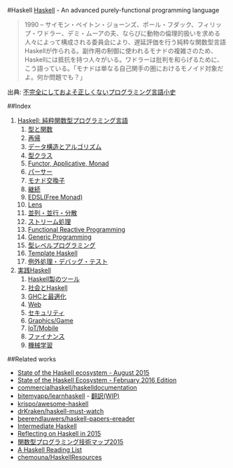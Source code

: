 #Haskell
[Haskell](https://www.haskell.org/) - An advanced purely-functional programming language

> 1990 – サイモン・ペイトン・ジョーンズ、ポール・フダック、フィリップ・ワドラー、デミ・ムーアの夫、ならびに動物の倫理的扱いを求める人々によって構成される委員会により、遅延評価を行う純粋な関数型言語Haskellが作られる。副作用の制御に使われるモナドの複雑さのため、Haskellには抵抗を持つ人々がいる。ワドラーは批判を和らげるために、こう語っている。「モナドは単なる自己関手の圏におけるモノイド対象だよ。何か問題でも？」

出典: [不完全にしておよそ正しくないプログラミング言語小史](http://www.aoky.net/articles/james_iry/brief-incomplete-and-mostly-wrong.htm)

##Index
1. [Haskell: 純粋関数型プログラミング言語](docs/introduction.md)
    1.  [型と関数](docs/type-and-function.md)
    2.  [再帰](docs/recursion.md)
    3.  [データ構造とアルゴリズム](docs/data-structures-and-algorithms.md)
    4.  [型クラス](docs/type-class-and-abstraction.md)
    5.  [Functor, Applicative, Monad](docs/functor-applicative-monad.md)
    6.  [パーサー](docs/parser.md)
    7.  [モナド交換子](docs/monad-transformers.md)
    8.  [継続](docs/continuation.md)
    9.  [EDSL(Free Monad)](docs/embedded-dsl.md)
    10. [Lens](docs/lens.md)
    11. [並列・並行・分散](docs/parallel-and-concurrent-programming.md)
    12. [ストリーム処理](docs/streaming-data-processing.md)
    13. [Functional Reactive Programming](docs/functional-reactive-programming.md)
    14. [Generic Programming](docs/generic-programming.md)
    15. [型レベルプログラミング](docs/type-level-programming.md)
    16. [Template Haskell](docs/template-haskell.md)
    17. [例外処理・デバッグ・テスト](docs/test-and-debug.md)
2. [実践Haskell](docs/practical-haskell.md)
    1. [Haskell製のツール](docs/haskell-made-tools.md)
    2. [社会とHaskell](docs/society-and-haskell.md)
    3. [GHCと最適化](docs/ghc.md)
    4. [Web](docs/web.md)
    5. [セキュリティ](docs/security.md)
    6. [Graphics/Game](docs/graphics.md)
    7. [IoT/Mobile](docs/mobile.md)
    8. [ファイナンス](docs/finance.md)
    9. [機械学習](https://github.com/lotz84/machine-learning)


##Related works
* [State of the Haskell ecosystem - August 2015](http://www.haskellforall.com/2015/08/state-of-haskell-ecosystem-august-2015.html)
* [State of the Haskell Ecosystem - February 2016 Edition](http://www.haskellforall.com/2016/02/state-of-haskell-ecosystem-february.html)
* [commercialhaskell/haskelldocumentation](https://github.com/commercialhaskell/haskelldocumentation)
* [bitemyapp/learnhaskell](https://github.com/bitemyapp/learnhaskell) - [翻訳(WIP)](https://github.com/fujimura/learnhaskell/tree/japanese)
* [krispo/awesome-haskell](https://github.com/krispo/awesome-haskell)
* [drKraken/haskell-must-watch](https://github.com/drKraken/haskell-must-watch)
* [beerendlauwers/haskell-papers-ereader](https://github.com/beerendlauwers/haskell-papers-ereader)
* [Intermediate Haskell](https://www.fpcomplete.com/user/commercial/outline/intermediate-haskell)
* [Reflecting on Haskell in 2015](http://www.stephendiehl.com/posts/haskell_2016.html)
* [関数型プログラミング技術マップ2015](http://modegramming.blogspot.jp/2015/09/2015.html)
* [A Haskell Reading List](http://www.stephendiehl.com/posts/essential_haskell.html)
* [chemouna/HaskellResources](https://github.com/chemouna/HaskellResources)
